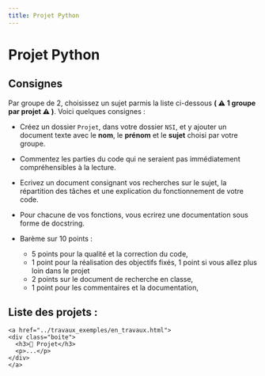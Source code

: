 ```yaml
---
title: Projet Python
---
```


# Projet Python


## Consignes

Par groupe de 2, choisissez un sujet parmis la liste ci-dessous **( ⚠️ 1 groupe par projet ⚠️ )**. Voici quelques consignes :

- Créez un dossier `Projet`, dans votre dossier `NSI`, et y ajouter un document texte avec le **nom**, le **prénom** et le **sujet** choisi par votre groupe.
- Commentez les parties du code qui ne seraient pas immédiatement compréhensibles à la lecture.
- Ecrivez un document consignant vos recherches sur le sujet, la répartition des tâches et une explication du fonctionnement de votre code.
- Pour chacune de vos fonctions, vous ecrirez une documentation sous forme de docstring.
- Barème sur 10 points :

    - 5 points pour la qualité et la correction du code, 
    - 1 point pour la réalisation des objectifs fixés, 1 point si vous allez plus loin dans le projet
    - 2 points sur le document de recherche en classe,
    - 1 point pour les commentaires et la documentation,

## Liste des projets :

<div class="cours-section">
  <div class="boites-lecons">

    <a href="../travaux_exemples/en_travaux.html">
    <div class="boite">
      <h3>🚧 Projet</h3>
      <p>...</p>
    </div>
    </a>

  </div>
</div>

